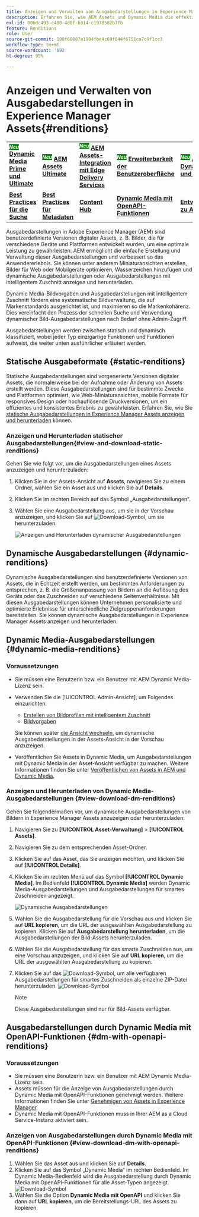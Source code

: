 ```yaml
---
title: Anzeigen und Verwalten von Ausgabedarstellungen in Experience Manager Assets
description: Erfahren Sie, wie AEM Assets und Dynamic Media die effektive Bildverwaltung mit statischen und dynamischen Bild-Ausgabedarstellungen vereinfachen.
exl-id: 006dc493-c400-4d0f-b314-c1978582b7fb
feature: Renditions
role: User
source-git-commit: 188f60887a1904fbe4c69f644f6751ca7c9f1cc3
workflow-type: tm+mt
source-wordcount: '692'
ht-degree: 95%

---
```


# Anzeigen und Verwalten von Ausgabedarstellungen in Experience Manager Assets{#renditions}

<table>
    <tr>
        <td>
            <sup style= "background-color:#008000; color:#FFFFFF; font-weight:bold"><i>Neu</i></sup> <a href="/help/assets/dynamic-media/dm-prime-ultimate.md"><b>Dynamic Media Prime und Ultimate</b></a>
        </td>
        <td>
            <sup style= "background-color:#008000; color:#FFFFFF; font-weight:bold"><i>Neu</i></sup> <a href="/help/assets/assets-ultimate-overview.md"><b>AEM Assets Ultimate</b></a>
        </td>
        <td>
            <sup style= "background-color:#008000; color:#FFFFFF; font-weight:bold"><i>Neu</i></sup> <a href="/help/assets/integrate-aem-assets-edge-delivery-services.md"><b>AEM Assets-Integration mit Edge Delivery Services</b></a>
        </td>
        <td>
            <sup style= "background-color:#008000; color:#FFFFFF; font-weight:bold"><i>Neu</i></sup> <a href="/help/assets/aem-assets-view-ui-extensibility.md"><b>Erweiterbarkeit der Benutzeroberfläche</b></a>
        </td>
          <td>
            <sup style= "background-color:#008000; color:#FFFFFF; font-weight:bold"><i>Neu</i></sup> <a href="/help/assets/dynamic-media/enable-dynamic-media-prime-and-ultimate.md"><b>Aktivieren von Dynamic Media Prime und Ultimate</b></a>
        </td>
    </tr>
    <tr>
        <td>
            <a href="/help/assets/search-best-practices.md"><b>Best Practices für die Suche</b></a>
        </td>
        <td>
            <a href="/help/assets/metadata-best-practices.md"><b>Best Practices für Metadaten</b></a>
        </td>
        <td>
            <a href="/help/assets/product-overview.md"><b>Content Hub</b></a>
        </td>
        <td>
            <a href="/help/assets/dynamic-media-open-apis-overview.md"><b>Dynamic Media mit OpenAPI-Funktionen</b></a>
        </td>
        <td>
            <a href="https://developer.adobe.com/experience-cloud/experience-manager-apis/"><b>Entwicklerdokumentation zu AEM Assets</b></a>
        </td>
    </tr>
</table>

Ausgabedarstellungen in Adobe Experience Manager (AEM) sind benutzerdefinierte Versionen digitaler Assets, z. B. Bilder, die für verschiedene Geräte und Plattformen entwickelt wurden, um eine optimale Leistung zu gewährleisten. AEM ermöglicht die einfache Erstellung und Verwaltung dieser Ausgabedarstellungen und verbessert so das Anwendererlebnis. Sie können unter anderem Miniaturansichten erstellen, Bilder für Web oder Mobilgeräte optimieren, Wasserzeichen hinzufügen und dynamische Ausgabedarstellungen oder Ausgabedarstellungen mit intelligentem Zuschnitt anzeigen und herunterladen.

Dynamic Media-Bildvorgaben und Ausgabedarstellungen mit intelligentem Zuschnitt fördern eine systematische Bildverwaltung, die auf Markenstandards ausgerichtet ist, und maximieren so die Markenkohärenz. Dies vereinfacht den Prozess der schnellen Suche und Verwendung dynamischer Bild-Ausgabedarstellungen nach Bedarf ohne Admin-Zugriff.

Ausgabedarstellungen werden zwischen statisch und dynamisch klassifiziert, wobei jeder Typ einzigartige Funktionen und Funktionen aufweist, die weiter unten ausführlicher erläutert werden.

## Statische Ausgabeformate {#static-renditions}

Statische Ausgabedarstellungen sind vorgenerierte Versionen digitaler Assets, die normalerweise bei der Aufnahme oder Änderung von Assets erstellt werden. Diese Ausgabedarstellungen sind für bestimmte Zwecke und Plattformen optimiert, wie Web-Miniaturansichten, mobile Formate für responsives Design oder hochauflösende Druckversionen, um ein effizientes und konsistentes Erlebnis zu gewährleisten.
Erfahren Sie, wie Sie [statische Ausgabedarstellungen in Experience Manager Assets anzeigen und herunterladen](#view-and-download-static-renditions) können.

### Anzeigen und Herunterladen statischer Ausgabedarstellungen{#view-and-download-static-renditions}

Gehen Sie wie folgt vor, um die Ausgabedarstellungen eines Assets anzuzeigen und herunterzuladen:

1. Klicken Sie in der Assets-Ansicht auf **Assets**, navigieren Sie zu einem Ordner, wählen Sie ein Asset aus und klicken Sie auf **Details**.
1. Klicken Sie im rechten Bereich auf das Symbol „Ausgabedarstellungen“.
1. Wählen Sie eine Ausgabedarstellung aus, um sie in der Vorschau anzuzeigen, und klicken Sie auf ![Download-Symbol](/help/assets/assets/download-icon.svg), um sie herunterzuladen.

   ![Anzeigen und Herunterladen dynamischer Ausgabedarstellungen](/help/assets/assets/view-download-static-rendition.png)

## Dynamische Ausgabedarstellungen {#dynamic-renditions}

Dynamische Ausgabedarstellungen sind benutzerdefinierte Versionen von Assets, die in Echtzeit erstellt werden, um bestimmten Anforderungen zu entsprechen, z. B. die Größenanpassung von Bildern an die Auflösung des Geräts oder das Zuschneiden auf verschiedene Seitenverhältnisse.
Mit diesen Ausgabedarstellungen können Unternehmen personalisierte und optimierte Erlebnisse für unterschiedliche Zielgruppenanforderungen bereitstellen. Sie können dynamische Ausgabedarstellungen in Experience Manager Assets anzeigen und herunterladen.

## Dynamic Media-Ausgabedarstellungen {#dynamic-media-renditions}

### Voraussetzungen

* Sie müssen eine Benutzerin bzw. ein Benutzer mit AEM Dynamic Media-Lizenz sein.
* Verwenden Sie die [!UICONTROL Admin-Ansicht], um Folgendes einzurichten:
   * [Erstellen von Bildprofilen mit intelligentem Zuschnitt](/help/assets/dynamic-media/image-profiles.md#creating-image-profiles)
   * [Bildvorgaben](/help/assets/dynamic-media/managing-image-presets.md)

  Sie können später [die Ansicht wechseln](/help/assets/assets-view-introduction.md#how-to-access-assets-view), um dynamische Ausgabedarstellungen in der Assets-Ansicht in der Vorschau anzuzeigen.
* Veröffentlichen Sie Assets in Dynamic Media, um Ausgabedarstellungen mit Dynamic Media in der Asset-Ansicht verfügbar zu machen. Weitere Informationen finden Sie unter [Veröffentlichen von Assets in AEM und Dynamic Media](https://experienceleague.adobe.com/de/docs/experience-manager-cloud-service/content/assets/assets-view/publish-assets-to-aem-and-dm).


### Anzeigen und Herunterladen von Dynamic Media-Ausgabedarstellungen {#view-download-dm-renditions}

Gehen Sie folgendermaßen vor, um dynamische Ausgabedarstellungen von Bildern in Experience Manager Assets anzuzeigen oder herunterzuladen:

1. Navigieren Sie zu **[!UICONTROL Asset-Verwaltung]** > **[!UICONTROL Assets]**.

1. Navigieren Sie zu dem entsprechenden Asset-Ordner.

1. Klicken Sie auf das Asset, das Sie anzeigen möchten, und klicken Sie auf **[!UICONTROL Details]**.

1. Klicken Sie im rechten Menü auf das Symbol **[!UICONTROL Dynamic Media]**. Im Bedienfeld **[!UICONTROL Dynamic Media]** werden Dynamic Media-Ausgabedarstellungen und Ausgabedarstellungen für smartes Zuschneiden angezeigt.

   ![Dynamische Ausgabedarstellungen](/help/assets/assets/dm-scene7-renditions.png)
   <!-- ![dynamic renditions](assets/preset_smart_crop_view.png) -->

1. Wählen Sie die Ausgabedarstellung für die Vorschau aus und klicken Sie auf **URL kopieren**, um die URL der ausgewählten Ausgabedarstellung zu kopieren. Klicken Sie auf **Ausgabedarstellung herunterladen**, um die Ausgabedarstellungen der Bild-Assets herunterzuladen.
1. Wählen Sie die Ausgabedarstellung für das smarte Zuschneiden aus, um eine Vorschau anzuzeigen, und klicken Sie auf **URL kopieren**, um die URL der ausgewählten Ausgabedarstellung zu kopieren.
1. Klicken Sie auf das ![Download-Symbol](assets/do-not-localize/download-icon.png), um alle verfügbaren Ausgabedarstellungen für smartes Zuschneiden als einzelne ZIP-Datei herunterzuladen.
   ![Download-Symbol](/help/assets/assets/smartcrop-rendition.png)

   >[!NOTE]
   >
   >Diese Ausgabedarstellungen sind nur für Bild-Assets verfügbar.

## Ausgabedarstellungen durch Dynamic Media mit OpenAPI-Funktionen {#dm-with-openapi-renditions}

### Voraussetzungen

* Sie müssen eine Benutzerin bzw. ein Benutzer mit AEM Dynamic Media-Lizenz sein.
* Assets müssen für die Anzeige von Ausgabedarstellungen durch Dynamic Media mit OpenAPI-Funktionen genehmigt werden. Weitere Informationen finden Sie unter [Genehmigen von Assets in Experience Manager](/help/assets/approve-assets.md#copy-delivery-url-approved-assets).
* Dynamic Media mit OpenAPI-Funktionen muss in Ihrer AEM as a Cloud Service-Instanz aktiviert sein.

### Anzeigen von Ausgabedarstellungen durch Dynamic Media mit OpenAPI-Funktionen {#view-download-dm-with-openapi-renditions}

1. Wählen Sie das Asset aus und klicken Sie auf **Details**.
1. Klicken Sie auf das Symbol „Dynamic Media“ im rechten Bedienfeld. Im Dynamic Media-Bedienfeld wird die Ausgabedarstellung durch Dynamic Media mit OpenAPI-Funktionen für alle Asset-Typen angezeigt.
   ![Download-Symbol](/help/assets/assets/dm-with-open-api-copy-url.png)
1. Wählen Sie die Option **Dynamic Media mit OpenAPI** und klicken Sie dann auf **URL kopieren**, um die Bereitstellungs-URL des Assets zu kopieren.


